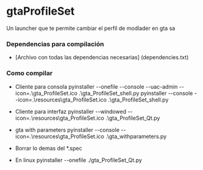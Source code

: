 # gtaProfileSet
Un launcher que te permite cambiar el perfil de modlader en gta sa

### Dependencias para compilación
* [Archivo con todas las dependencias necesarias] (dependencies.txt)

### Como compilar
- Cliente para consola
pyinstaller --onefile --console --uac-admin --icon=.\gta_ProfileSet.ico .\gta_ProfileSet_shell.py
pyinstaller --console --icon=.\resources\gta_ProfileSet.ico .\gta_ProfileSet_shell.py

- Cliente para interfaz
pyinstaller --windowed --icon=.\resources\gta_ProfileSet.ico .\gta_ProfileSet_Qt.py

- gta with parameters
pyinstaller --console --icon=.\resources\gta_ProfileSet.ico .\gta_withparameters.py

- Borrar lo demas
del *.spec

- En linux
pyinstaller --onefile ./gta_ProfileSet_Qt.py
